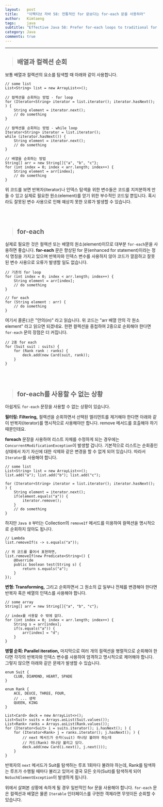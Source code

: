 ```yaml
---
layout:   post
title:    "이펙티브 자바 58: 전통적인 for 문보다는 for-each 문을 사용하라"
author:   Kimtaeng
tags: 	  java
subtitle: "Effective Java 58: Prefer for-each loops to traditional for loops" 
category: Java
comments: true
---
```


<hr/>

> ## 배열과 컬렉션 순회

보통 배열과 컬렉션의 요소를 탐색할 때 아래와 같이 사용합니다.

<pre class="line-numbers"><code class="language-java" data-start="1">// some list
List&lt;String> list = new ArrayList<>();

// 컬렉션을 순회하는 방법 - for loop
for (Iterator&lt;String> iterator = list.iterator(); iterator.hasNext(); ) {
    String element = iterator.next();
    // do something
}

// 컬렉션을 순회하는 방법 - while loop
Iterator&lt;String> iterator = list.iterator();
while (iterator.hasNext()) {
    String element = iterator.next();
    // do something
}

// 배열을 순회하는 방법
String[] arr = new String[]{"a", "b", "c"};
for (int index = 0; index < arr.length; index++) {
    String element = arr[index];
    // do something
}
</code></pre>

위 코드를 보면 반복자(iterator)나 인덱스 탐색을 위한 변수들은 코드를 지저분하게 만들 수 있고
실제로 필요한 원소(element)를 얻기 위한 부수적인 코드일 뿐입니다. 혹시라도 잘못된 변수 사용으로 인해
예상치 못한 오류가 발생할 수 있습니다.

<br/><br/>

> ## for-each

실제로 필요한 것은 컬렉션 또는 배열의 원소(element)이므로 대부분 ```for-each```문을 사용하면 좋습니다.
**for-each** 문은 향상된 for 문(enhanced for statement)이라는 정식 명칭을 가지고 있으며
반복자와 인덱스 변수를 사용하지 않아 코드가 깔끔하고 잘못된 변수 사용으로 오류가 발생할 일도 없습니다.

<pre class="line-numbers"><code class="language-java" data-start="1">// 기존의 for loop
for (int index = 0; index < arr.length; index++) {
    String element = arr[index];
    // do something
}

// for each
for (String element : arr) {
    // do something
}
</code></pre>

여기서 콜론(:)은 "안의(in)" 라고 읽습니다. 위 코드는 "arr 배열 안의 각 원소 element" 라고 읽으면 되겠네요.
한편 컬렉션을 중첩하여 2중으로 순회해야 한다면 ```for-each``` 문의 장점은 더 커집니다.

<pre class="line-numbers"><code class="language-java" data-start="1">// 2중 for each
for (Suit suit : suits) {
    for (Rank rank : ranks) {
        deck.add(new Card(suit, rank));
    }
}
</code></pre>

<br/><br/>

> ## for-each를 사용할 수 없는 상황

아쉽게도 ```for-each``` 문장을 사용할 수 없는 상황이 있습니다.

**필터링: Filtering,** 컬렉션을 순회하면서 선택된 엘리먼트를 제거해야 한다면 아래와 같이 반복자(iterator)를 명시적으로
사용해야만 합니다. remove 메서드를 호출해야 하기 때문인데요. 

**foreach** 문장을 사용하여 리스트 자체를 수정하게 되는 경우에는 ```ConcurrentModificationException```이 발생할 겁니다.
기본적으로 리스트는 순회중인 상태에서 자기 자신에 대한 삭제와 같은 변경을 할 수 없게 되어 있습니다.
따라서 ```Iterator```를 사용해야 합니다.

<pre class="line-numbers"><code class="language-java" data-start="1">// some list
List&lt;String> list = new ArrayList&lt;>();
list.add("a"); list.add("b"); list.add("c");

for (Iterator&lt;String> iterator = list.iterator(); iterator.hasNext(); ) {
    String element = iterator.next();
    if(element.equals("a")) {
        iterator.remove();
    }
    // do something
}
</code></pre>

하지만 ```Java 8``` 부터는 Collection의 ```removeIf``` 메서드를 이용하여 컬렉션을 명시적으로 순회하지 않아도 됩니다.

<pre class="line-numbers"><code class="language-java" data-start="1">// Lambda
list.removeIf(s -> s.equals("a"));

// 위 코드를 풀어서 표현하면,
list.removeIf(new Predicate&lt;String>() {
    @Override
    public boolean test(String s) {
        return s.equals("a");
    }
});
</code></pre>

**변형: Transforming,** 그리고 순회하면서 그 원소의 값 일부나 전체를 변경해야 한다면 반복자 혹은 배열의 인덱스를 사용해야 합니다.

<pre class="line-numbers"><code class="language-java" data-start="1">// some array
String[] arr = new String[]{"a", "b", "c"};

// index를 사용할 수 밖에 없다.
for (int index = 0; index < arr.length; index++) {
    String s = arr[index];
    if(s.equals("a")) {
        arr[index] = "d";
    }
}
</code></pre>

**병렬 순회: Parallel iteration,** 마지막으로 여러 개의 컬렉션을 병렬적으로 순회해야 한다면 각각의 반복자와 인덱스 변수를
사용하여 엄격하고 명시적으로 제어해야 합니다. 그렇지 않으면 아래와 같은 문제가 발생할 수 있습니다.

<pre class="line-numbers"><code class="language-java" data-start="1">enum Suit {
    CLUB, DIAMOND, HEART, SPADE
}

enum Rank {
    ACE, DEUCE, THREE, FOUR, 
    // ... 생략 
    QUEEN, KING
}

List&lt;Card> deck = new ArrayList<>();
List&lt;Suit> suits = Arrays.asList(Suit.values());
List&lt;Rank> ranks = Arrays.asList(Rank.values());
for (Iterator&lt;Suit> i = suits.iterator(); i.hasNext(); ) {
    for (Iterator&lt;Rank> j = ranks.iterator(); j.hasNext(); ) {
        // next 메서드가 숫자(suit) 하나당 불려야 하는데
        // 카드(Rank) 하나당 불리고 있다.
        deck.add(new Card(i.next(), j.next()));
    }
} 
</code></pre>

반복자의 ```next``` 메서드가 Suit를 탐색하는 루프 1회마다 불려야 하는데, Rank를 탐색하는 루프가 수행될 때마다
불리고 있어서 결국 모든 숫자(Suit)를 탐색하게 되어 ```NoSuchElementException```이 발생하게 됩니다.

위에서 살펴본 상황에 속하게 될 경우 일반적인 for 문을 사용해야 합니다. ```for-each``` 문은 컬렉션과 배열은 물론
```Iterable``` 인터페이스를 구현한 객체라면 무엇이든 순회할 수 있습니다. 